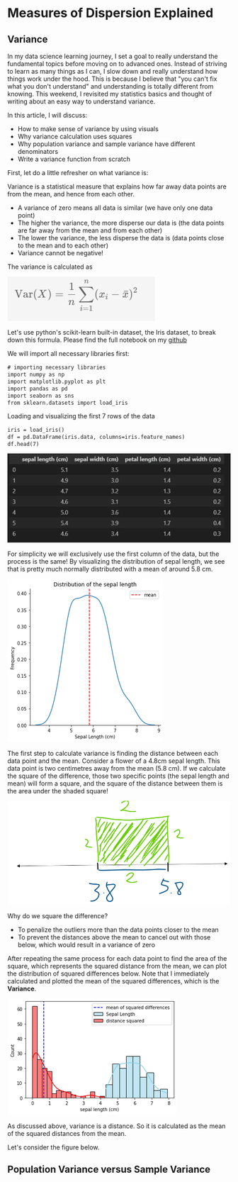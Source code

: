 # Measures of Dispersion Explained 

## Variance

In my data science learning journey, I set a goal to really understand the fundamental topics before moving on to advanced ones. Instead of striving to learn as many things as I can, I slow down and really understand how things work under the hood. This is because I believe that "you can't fix what you don't understand" and understanding is totally different from knowing. This weekend, I revisited my statistics basics and thought of writing about an easy way to understand variance. 

In this article, I will discuss:
- How to make sense of variance by using visuals
- Why variance calculation uses squares
- Why population variance and sample variance have different denominators
- Write a variance function from scratch

First, let do a little refresher on what variance is:

Variance is a statistical measure that explains how far away data points are from the mean, and hence from each other. 
- A variance of zero means all data is similar (we have only one data point)
- The higher the variance, the more disperse our data is (the data points are far away from the mean and from each other)
- The lower the variance, the less disperse the data is (data points close to the mean and to each other)
- Variance cannot be negative!


The variance is calculated as 

![variance](/assets/var.png)

Let's use python's scikit-learn built-in dataset, the Iris dataset, to break down this formula. Please find the full notebook on my [github](/variance.ipynb)

We will import all necessary libraries first:

```
# importing necessary libraries
import numpy as np
import matplotlib.pyplot as plt
import pandas as pd
import seaborn as sns
from sklearn.datasets import load_iris
```

Loading and visualizing the first 7 rows of the data

```
iris = load_iris()
df = pd.DataFrame(iris.data, columns=iris.feature_names)
df.head(7)
```

![first 7 rows](/assets/head.png)

For simplicity we will exclusively use the first column of the data, but the process is the same! By visualizing the distribution of sepal length, we see that is pretty much normally distributed with a mean of around 5.8 cm.

![Distribution of sepal length](/assets/output.png)


The first step to calculate variance is finding the distance between each data point and the mean. Consider a flower of a 4.8cm sepal length. This data point is two centimetres away from the mean (5.8 cm). If we calculate the square of the difference, those two specific points (the sepal length and mean) will form a square, and the square of the distance between them is the area under the shaded square!

![Square of the distance](/assets/diff_square.png)

Why do we square the difference?

- To penalize the outliers more than the data points closer to the mean
- To prevent the distances above the mean  to cancel out with those below, which would result in a variance of zero


After repeating the same process for each data point to find the area of the square, which represents the squared distance from the mean, we can plot the distribution of squared differences below. Note that I immediately calculated and plotted the mean of the squared differences, which is the **Variance**.


![image](/assets/squared_diff.png)











As discussed above, variance is a distance. So it is calculated as the mean of the squared distances from the mean. 

Let's consider the figure below. 

## Population Variance versus Sample Variance

